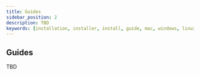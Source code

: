 ```yaml
---
title: Guides
sidebar_position: 2
description: TBD
keywords: [installation, installer, install, guide, mac, windows, linux, python, github, macos, how to, explanation, openbb, sdk, api, pip, pypi,]
---
```


## Guides

TBD
